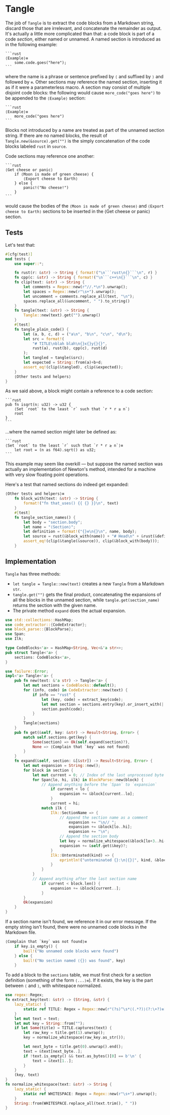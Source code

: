 # Tangle

The job of `Tangle` is to extract the code blocks from a Markdown string,
discard those that are irrelevant, and concatenate the remainder as output. It's
actually a little more complicated than that: a code block is part of a code
*section*, either named or unnamed.  A named section is introduced as in the
following example:

    ```rust
    ⟨Example⟩≡
        some.code.goes("here");
    ```

where the name is a phrase or sentence prefixed by `⟨` and suffixed by `⟩` and
followed by `≡`.  Other sections may reference the named section, inserting it
as if it were a parameterless macro.  A section may consist of multiple disjoint
code blocks: the following would cause `more_code("goes here")` to be appended
to the `⟨Example⟩` section:

    ```rust
    ⟨Example⟩≡
        more_code("goes here")
    ```

Blocks not introduced by a name are treated as part of the unnamed section
string.  If there are no named blocks, the result of
`Tangle.new(&source).get("")` is the simply concatenation of the code blocks
labeled `rust` in `source`.

Code sections may reference one another:

    ```rust
    ⟨Get cheese or panic⟩
        if ⟨Moon is made of green cheese⟩ {
            ⟨Export cheese to Earth⟩
        } else {
            panic!("No cheese!")
        }
    ```

would cause the bodies of the `⟨Moon is made of green cheese⟩` and `⟨Export
cheese to Earth⟩` sections to be inserted in the ⟨Get cheese or panic⟩ section.

## Tests

Let's test that:

```rust
#[cfg(test)]
mod tests {
    use super::*;

    fn rust(r: &str) -> String { format!("\n```rust\n{}```\n", r) }
    fn cpp(c: &str) -> String { format!("\n```c++\n{}```\n", c) }
    fn clip(text: &str) -> String {
        let comments = Regex::new(r"//.*\n").unwrap();
        let spaces = Regex::new(r"\s+").unwrap();
        let uncomment = comments.replace_all(text, "\n");
        spaces.replace_all(&uncomment, " ").to_string()
    }
    fn tangle(text: &str) -> String {
        Tangle::new(text).get("").unwrap()
    }
    #[test]
    fn tangle_plain_code() {
        let (a, b, c, d) = ("a\n", "b\n", "c\n", "d\n");
        let src = format!(
            "# TITLE\nblah blah\n{}x{}y{}{}",
            rust(a), rust(b), cpp(c), rust(d)
        );
        let tangled = tangle(&src);
        let expected = String::from(a)+b+d;
        assert_eq!(clip(&tangled), clip(&expected));
    }
    ⟨Other tests and helpers⟩
}
```

As we said above, a block might contain a reference to a code section:

    ```rust
    pub fn isqrt(n: u32) -> u32 {
        ⟨Set `root` to the least `r` such that `r * r ≥ n`⟩
        root
    }
    ```

...where the named section might later be defined as:

    ```rust
    ⟨Set `root` to the least `r` such that `r * r ≥ n`⟩≡
		let root = (n as f64).sqrt() as u32;
    ```

This example may seem like overkill — but suppose the named section was actually
an implementation of Newton's method, intended for a machine with very slow
floating point operations.

Here's a test that named sections do indeed get expanded:

```rust
⟨Other tests and helpers⟩≡
    fn block_with(text: &str) -> String {
        format!("fn that_uses() {{ {} }}\n", text)
    }
    #[test]
    fn tangle_section_names() {
        let body = "section.body";
        let name = "⟨Section⟩";
        let definition = format!("{}≡\n{}\n", name, body);
        let source = rust(&block_with(name)) + "# Head\n" + &rust(&definition);
        assert_eq!(clip(&tangle(&source)), clip(&block_with(body)));
    }
```

## Implementation

`Tangle` has three methods:
- `let tangle = Tangle::new(text)` creates a new `Tangle` from a Markdown `str`.
- `tangle.get("")` gets the final product, concatenating the expansions of all
  the blocks in the unnamed section, while `tangle.get(section_name)` returns
  the section with the given name.
- The private method `expand` does the actual expansion.

```rust
use std::collections::HashMap;
use code_extractor::{CodeExtractor};
use block_parse::{BlockParse};
use Span;
use Ilk;

type CodeBlocks<'a> = HashMap<String, Vec<&'a str>>;
pub struct Tangle<'a> {
    sections: CodeBlocks<'a>,
}

use failure::Error;
impl<'a> Tangle<'a> {
    pub fn new(text: &'a str) -> Tangle<'a> {
        let mut sections = CodeBlocks::default();
        for (info, code) in CodeExtractor::new(text) {
            if info == "rust" {
                let (key, code) = extract_key(code); 
                let mut section = sections.entry(key).or_insert_with(|| vec![]);
                section.push(code);
            }
        }
        Tangle{sections}
    }
    pub fn get(&self, key: &str) -> Result<String, Error> {
        match self.sections.get(key) {
            Some(section) => Ok(self.expand(section)?),
            None => ⟨Complain that `key` was not found⟩
        }
    }
    fn expand(&self, section: &[&str]) -> Result<String, Error> {
        let mut expansion = String::new();
        for block in section {
            let mut current = 0; // Index of the last unprocessed byte of block
            for Span{lo, hi, ilk} in BlockParse::new(block) {
                // Append anything before the `Span` to `expansion`
                    if current < lo {
                        expansion += &block[current..lo];
                    }
                    current = hi;
                match ilk {
                    Ilk::SectionName => {
                        // Append the section name as a comment
                            expansion += "\n// ";
                            expansion += &block[lo..hi];
                            expansion += "\n";
                        // Append the section body
                        let key = normalize_whitespace(&block[lo+3..hi-3]);
                        expansion += &self.get(&key)?;
                    }
                    Ilk::Unterminated(kind) => {
                        eprintln!("unterminated {}:\n|{}|", kind, &block[lo..hi]);
                    }
                }
            }
            // Append anything after the last section name
                if current < block.len() {
                    expansion += &block[current..];
                }
        }
        Ok(expansion)
    }
}
```

If a section name isn't found, we reference it in our error message.  If the
empty string isn't found, there were no unnamed code blocks in the Markdown
file.

```rust
⟨Complain that `key` was not found⟩≡
    if key.is_empty() {
        bail!("No unnamed code blocks were found")
    } else {
        bail!("No section named ⟨{}⟩ was found", key)
    }
```

To add a block to the `sections` table, we must first check for a section
definition (something of the form `⟨...⟩≡`). If it exists, the key is the part
between `⟨` and `⟩`, with whitespace normalized.

```rust
use regex::Regex;
fn extract_key(text: &str) -> (String, &str) {
    lazy_static! {
        static ref TITLE: Regex = Regex::new(r"(?s)^\s*⟨(.*?)⟩(?:\+?)≡[ \t\r]*").unwrap();
    }
    let mut text = text;
    let mut key = String::from("");
    if let Some(title) = TITLE.captures(text) {
        let raw_key = title.get(1).unwrap();
        key = normalize_whitespace(raw_key.as_str());

        let next_byte = title.get(0).unwrap().end();
        text = &text[next_byte..];
        if !text.is_empty() && text.as_bytes()[0] == b'\n' {
            text = &text[1..];
        }
    }
    (key, text)
}
fn normalize_whitespace(text: &str) -> String {
    lazy_static! {
        static ref WHITESPACE: Regex = Regex::new(r"\s+").unwrap();
    }
    String::from(WHITESPACE.replace_all(text.trim(), " "))
}
```

